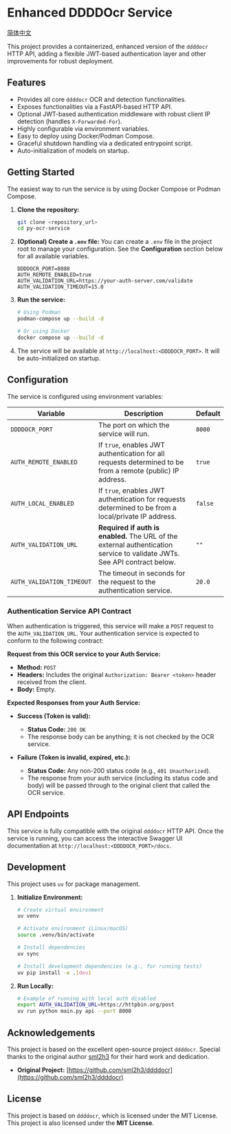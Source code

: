 # Enhanced DDDDOcr Service

[简体中文](./README_cn.md)

This project provides a containerized, enhanced version of the `ddddocr` HTTP API, adding a flexible JWT-based authentication layer and other improvements for robust deployment.

## Features

- Provides all core `ddddocr` OCR and detection functionalities.
- Exposes functionalities via a FastAPI-based HTTP API.
- Optional JWT-based authentication middleware with robust client IP detection (handles `X-Forwarded-For`).
- Highly configurable via environment variables.
- Easy to deploy using Docker/Podman Compose.
- Graceful shutdown handling via a dedicated entrypoint script.
- Auto-initialization of models on startup.

## Getting Started

The easiest way to run the service is by using Docker Compose or Podman Compose.

1.  **Clone the repository:**
    ```bash
    git clone <repository_url>
    cd py-ocr-service
    ```

2.  **(Optional) Create a `.env` file:**
    You can create a `.env` file in the project root to manage your configuration. See the **Configuration** section below for all available variables.
    ```env
    DDDDOCR_PORT=8080
    AUTH_REMOTE_ENABLED=true
    AUTH_VALIDATION_URL=https://your-auth-server.com/validate
    AUTH_VALIDATION_TIMEOUT=15.0
    ```

3.  **Run the service:**
    ```bash
    # Using Podman
    podman-compose up --build -d
    
    # Or using Docker
    docker compose up --build -d
    ```

4.  The service will be available at `http://localhost:<DDDDOCR_PORT>`. It will be auto-initialized on startup.

## Configuration

The service is configured using environment variables:

| Variable                  | Description                                                                                                                               | Default     |
| ------------------------- | ----------------------------------------------------------------------------------------------------------------------------------------- | ----------- |
| `DDDDOCR_PORT`            | The port on which the service will run.                                                                                                   | `8000`      |
| `AUTH_REMOTE_ENABLED`     | If `true`, enables JWT authentication for all requests determined to be from a remote (public) IP address.                                | `true`      |
| `AUTH_LOCAL_ENABLED`      | If `true`, enables JWT authentication for requests determined to be from a local/private IP address.                                      | `false`     |
| `AUTH_VALIDATION_URL`     | **Required if auth is enabled.** The URL of the external authentication service to validate JWTs. See API contract below.                   | `""`        |
| `AUTH_VALIDATION_TIMEOUT` | The timeout in seconds for the request to the authentication service.                                                                     | `20.0`      |

### Authentication Service API Contract

When authentication is triggered, this service will make a `POST` request to the `AUTH_VALIDATION_URL`. Your authentication service is expected to conform to the following contract:

**Request from this OCR service to your Auth Service:**

*   **Method:** `POST`
*   **Headers:** Includes the original `Authorization: Bearer <token>` header received from the client.
*   **Body:** Empty.

**Expected Responses from your Auth Service:**

*   **Success (Token is valid):**
    *   **Status Code:** `200 OK`
    *   The response body can be anything; it is not checked by the OCR service.

*   **Failure (Token is invalid, expired, etc.):**
    *   **Status Code:** Any non-200 status code (e.g., `401 Unauthorized`).
    *   The response from your auth service (including its status code and body) will be passed through to the original client that called the OCR service.

## API Endpoints

This service is fully compatible with the original `ddddocr` HTTP API. Once the service is running, you can access the interactive Swagger UI documentation at `http://localhost:<DDDDOCR_PORT>/docs`.

## Development

This project uses `uv` for package management.

1.  **Initialize Environment:**
    ```bash
    # Create virtual environment
    uv venv

    # Activate environment (Linux/macOS)
    source .venv/bin/activate

    # Install dependencies
    uv sync

    # Install development dependencies (e.g., for running tests)
    uv pip install -e .[dev]
    ```

2.  **Run Locally:**
    ```bash
    # Example of running with local auth disabled
    export AUTH_VALIDATION_URL=https://httpbin.org/post
    uv run python main.py api --port 8000
    ```

## Acknowledgements

This project is based on the excellent open-source project `ddddocr`. Special thanks to the original author [sml2h3](https://github.com/sml2h3) for their hard work and dedication.

-   **Original Project:** [https://github.com/sml2h3/ddddocr](https://github.com/sml2h3/ddddocr)

## License

This project is based on `ddddocr`, which is licensed under the MIT License. This project is also licensed under the **MIT License**.
